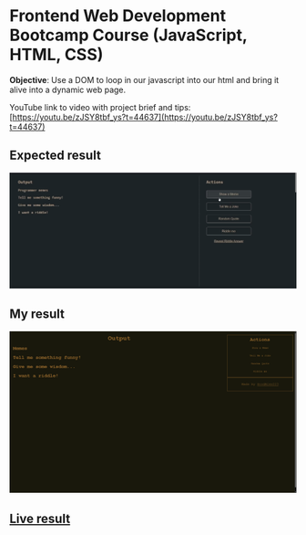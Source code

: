 # Frontend Web Development Bootcamp Course (JavaScript, HTML, CSS)

__Objective__: Use a DOM to loop in our javascript into our html and bring it alive into a dynamic web page.

YouTube link to video with project brief and tips: [https://youtu.be/zJSY8tbf_ys?t=44637](https://youtu.be/zJSY8tbf_ys?t=44637)

## Expected result

![Expected result of memes project](memes-expected1.png)

## My result

![My result of memes project](memes-result1.png)

## [Live result](https://goodalex223.github.io/freecodecamp/memes/index.html)
